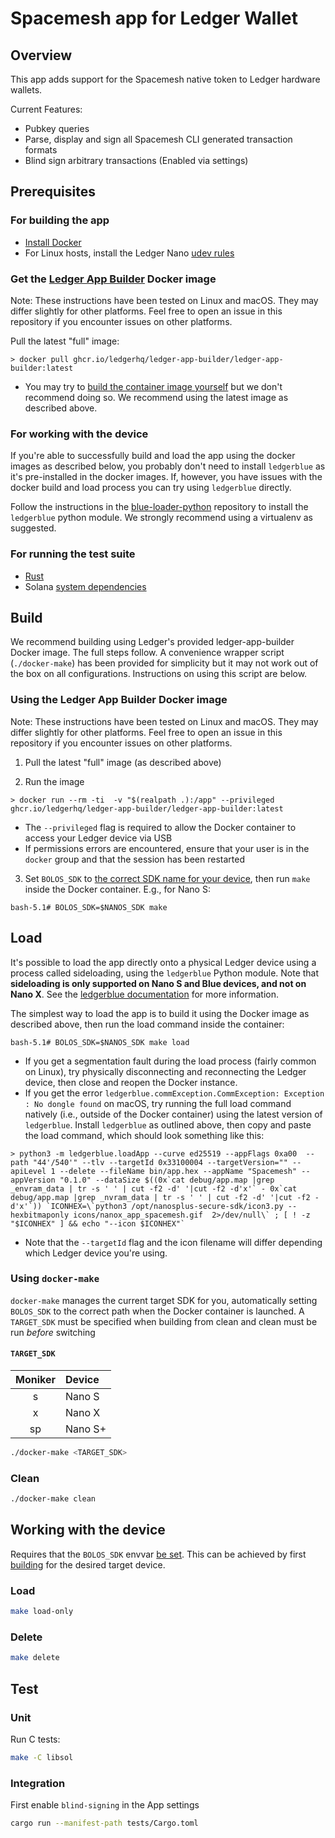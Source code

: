 # Spacemesh app for Ledger Wallet

## Overview

This app adds support for the Spacemesh native token to Ledger hardware wallets.

Current Features:
- Pubkey queries
- Parse, display and sign all Spacemesh CLI generated transaction formats
- Blind sign arbitrary transactions (Enabled via settings)

## Prerequisites

### For building the app
* [Install Docker](https://docs.docker.com/get-docker/)
* For Linux hosts, install the Ledger Nano [udev rules](https://github.com/LedgerHQ/udev-rules)

### Get the [Ledger App Builder](https://github.com/LedgerHQ/ledger-app-builder) Docker image

Note: These instructions have been tested on Linux and macOS. They may differ slightly for other platforms. Feel free to open an issue in this repository if you encounter issues on other platforms.

Pull the latest "full" image:
```
> docker pull ghcr.io/ledgerhq/ledger-app-builder/ledger-app-builder:latest
```
  * You may try to [build the container image yourself](https://github.com/LedgerHQ/ledger-app-builder#build-the-container-image) but we don't recommend doing so. We recommend using the latest image as described above.

### For working with the device

If you're able to successfully build and load the app using the docker images as described below, you probably don't need to install `ledgerblue` as it's pre-installed in the docker images. If, however, you have issues with the docker build and load process you can try using `ledgerblue` directly.

Follow the instructions in the [blue-loader-python](https://github.com/LedgerHQ/blue-loader-python) repository to install the `ledgerblue` python module. We strongly recommend using a virtualenv as suggested.

### For running the test suite
* [Rust](https://rustup.rs/)
* Solana [system dependencies](https://github.com/solana-labs/solana/#1-install-rustc-cargo-and-rustfmt)

## Build

We recommend building using Ledger's provided ledger-app-builder Docker image. The full steps follow. A convenience wrapper script (`./docker-make`) has been provided for simplicity but it may not work out of the box on all configurations. Instructions on using this script are below.

### Using the Ledger App Builder Docker image

Note: These instructions have been tested on Linux and macOS. They may differ slightly for other platforms. Feel free to open an issue in this repository if you encounter issues on other platforms.

1. Pull the latest "full" image (as described above)

2. Run the image
```
> docker run --rm -ti  -v "$(realpath .):/app" --privileged ghcr.io/ledgerhq/ledger-app-builder/ledger-app-builder:latest
```
  * The `--privileged` flag is required to allow the Docker container to access your Ledger device via USB
  * If permissions errors are encountered, ensure that your user is in the `docker` group and that the session has been restarted

3. Set `BOLOS_SDK` to [the correct SDK name for your device](https://github.com/LedgerHQ/ledger-app-builder#compile-your-app-in-the-container), then run `make` inside the Docker container. E.g., for Nano S:
```
bash-5.1# BOLOS_SDK=$NANOS_SDK make
```

## Load

It's possible to load the app directly onto a physical Ledger device using a process called sideloading, using the `ledgerblue` Python module. Note that **sideloading is only supported on Nano S and Blue devices, and not on Nano X**. See the [ledgerblue documentation](https://github.com/LedgerHQ/blue-loader-python#supported-devices) for more information.

The simplest way to load the app is to build it using the Docker image as described above, then run the load command inside the container:
```
bash-5.1# BOLOS_SDK=$NANOS_SDK make load
```
  * If you get a segmentation fault during the load process (fairly common on Linux), try physically disconnecting and reconnecting the Ledger device, then close and reopen the Docker instance.
  * If you get the error `ledgerblue.commException.CommException: Exception : No dongle found` on macOS, try running the full load command natively (i.e., outside of the Docker container) using the latest version of `ledgerblue`. Install `ledgerblue` as outlined above, then copy and paste the load command, which should look something like this:

```
> python3 -m ledgerblue.loadApp --curve ed25519 --appFlags 0xa00  --path "44'/540'" --tlv --targetId 0x33100004 --targetVersion="" --apiLevel 1 --delete --fileName bin/app.hex --appName "Spacemesh" --appVersion "0.1.0" --dataSize $((0x`cat debug/app.map |grep _envram_data | tr -s ' ' | cut -f2 -d' '|cut -f2 -d'x'` - 0x`cat debug/app.map |grep _nvram_data | tr -s ' ' | cut -f2 -d' '|cut -f2 -d'x'`)) `ICONHEX=\`python3 /opt/nanosplus-secure-sdk/icon3.py --hexbitmaponly icons/nanox_app_spacemesh.gif  2>/dev/null\` ; [ ! -z "$ICONHEX" ] && echo "--icon $ICONHEX"`
```
  * Note that the `--targetId` flag and the icon filename will differ depending which Ledger device you're using.

### Using `docker-make`

`docker-make` manages the current target SDK for you, automatically setting `BOLOS_SDK` to the
correct path when the Docker container is launched. A `TARGET_SDK` must be specified when building
from clean and clean must be run _before_ switching
#### `TARGET_SDK`
|Moniker|Device|
|:-----:|:-----|
|s|Nano S|
|x|Nano X|
|sp|Nano S+|

```bash
./docker-make <TARGET_SDK>
```

### Clean
```bash
./docker-make clean
```

## Working with the device
Requires that the `BOLOS_SDK` envvar [be set](https://developers.ledger.com/docs/embedded-app/build-app/).
This can be achieved by first [building](#build) for the desired target device.
### Load
```bash
make load-only
```

### Delete
```bash
make delete
```

## Test
### Unit
Run C tests:
```bash
make -C libsol
```
### Integration
First enable `blind-signing` in the App settings
```bash
cargo run --manifest-path tests/Cargo.toml
```
